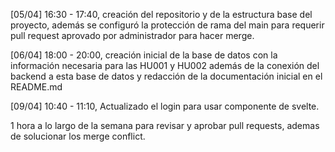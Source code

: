 [05/04] 16:30 - 17:40, creación del repositorio y de la estructura base del proyecto, además se configuró la protección de rama del main para requerir pull request aprovado por administrador para hacer merge. 

[06/04] 18:00 - 20:00, creación inicial de la base de datos con la información necesaria para las HU001 y HU002 además de la conexión del backend a esta base de datos y redacción de la documentación inicial en el README.md

[09/04] 10:40 - 11:10, Actualizado el login para usar componente de svelte.

1 hora a lo largo de la semana para revisar y aprobar pull requests, ademas de solucionar los merge conflict.
